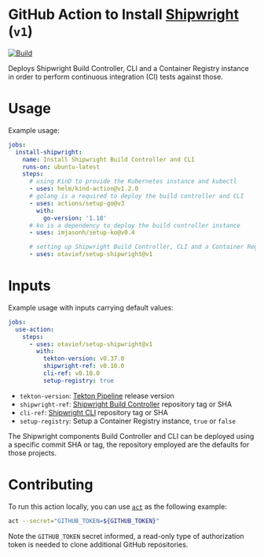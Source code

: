 # GitHub Action to Install [Shipwright][shpBuild] (`v1`)

[![Build][useActionBadgeSVG]](https://github.com/imjasonh/setup-ko/actions/workflows/use-action.yaml)

Deploys Shipwright Build Controller, CLI and a Container Registry instance in order to perform continuous integration (CI) tests against those.

# Usage

Example usage:

```yml
jobs:
  install-shipwright:
    name: Install Shipwright Build Controller and CLI
    runs-on: ubuntu-latest
    steps:
      # using KinD to provide the Kubernetes instance and kubectl
      - uses: helm/kind-action@v1.2.0
      # golang is a required to deploy the build controller and CLI
      - uses: actions/setup-go@v3
        with:
          go-version: '1.18'
      # ko is a dependency to deploy the build controller instance
      - uses: imjasonh/setup-ko@v0.4

      # setting up Shipwright Build Controller, CLI and a Container Registry
      - uses: otaviof/setup-shipwright@v1
```

# Inputs

Example usage with inputs carrying default values:

```yml
jobs:
  use-action:
    steps:
      - uses: otaviof/setup-shipwright@v1
        with:
          tekton-version: v0.37.0
          shipwright-ref: v0.10.0
          cli-ref: v0.10.0
          setup-registry: true
```

- `tekton-version`: [Tekton Pipeline][tektonPipeline] release version 
- `shipwright-ref`: [Shipwright Build Controller][shpBuild] repository tag or SHA
- `cli-ref`: [Shipwright CLI][shpCLI] repository tag or SHA
- `setup-registry`: Setup a Container Registry instance, `true` or `false`

The Shipwright components Build Controller and CLI can be deployed using a specific commit SHA or tag, the repository employed are the defaults for those projects.

# Contributing

To run this action locally, you can use [`act`][nektosAct] as the following example:

```bash
act --secret="GITHUB_TOKEN=${GITHUB_TOKEN}"
```

Note the `GITHUB_TOKEN` secret informed, a read-only type of authorization token is needed to clone additional GitHub repositories.

[shpBuild]: https://github.com/shipwright-io/build
[shpCLI]: https://github.com/shipwright-io/cli
[useAction]: https://github.com/otaviof/setup-shipwright/actions/workflows/use-action.yaml
[useActionBadgeSVG]:  https://github.com/otaviof/setup-shipwright/actions/workflows/use-action.yaml/badge.svg
[tektonPipeline]: https://github.com/tektoncd/pipeline
[nektosAct]: https://github.com/nektos/act